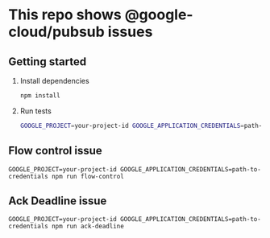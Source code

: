 # This repo shows @google-cloud/pubsub issues

## Getting started

1. Install dependencies

    ```bash
    npm install
    ```

1. Run tests

    ```bash
    GOOGLE_PROJECT=your-project-id GOOGLE_APPLICATION_CREDENTIALS=path-to-credentials npm test
    ```

## Flow control issue

    GOOGLE_PROJECT=your-project-id GOOGLE_APPLICATION_CREDENTIALS=path-to-credentials npm run flow-control

## Ack Deadline issue

    GOOGLE_PROJECT=your-project-id GOOGLE_APPLICATION_CREDENTIALS=path-to-credentials npm run ack-deadline
